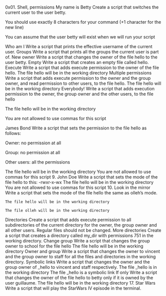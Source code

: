0x01. Shell, permissions
My name is Betty Create a script that switches the current user to the user betty.

 You should use exactly 8 characters for your command (+1 character for the new line)

 You can assume that the user betty will exist when we will run your script

Who am I Write a script that prints the effective username of the current user.
Groups Write a script that prints all the groups the current user is part of.
New owner Write a script that changes the owner of the file hello to the user betty.
Empty Write a script that creates an empty file called hello.
Execute Write a script that adds execute permission to the owner of the file hello.
The file hello will be in the working directory
Multiple permissions Write a script that adds execute permission to the owner and the group owner, and read permission to other users, to the file hello.
The file hello will be in the working directory
Everybody! Write a script that adds execution permission to the owner, the group owner and the other users, to the file hello

 The file hello will be in the working directory

 You are not allowed to use commas for this script

James Bond Write a script that sets the permission to the file hello as follows:

 Owner: no permission at all

 Group: no permission at all

 Other users: all the permissions

The file hello will be in the working directory You are not allowed to use commas for this script 9. John Doe Write a script that sets the mode of the file hello to this: -rwxr-x-wx
The file hello will be in the working directory You are not allowed to use commas for this script 10. Look in the mirror Write a script that sets the mode of the file hello the same as olleh’s mode.

    The file hello will be in the working directory

    The file olleh will be in the working directory

Directories Create a script that adds execute permission to all subdirectories of the current directory for the owner, the group owner and all other users. Regular files should not be changed.
More directories Create a script that creates a directory called my_dir with permissions 751 in the working directory.
Change group Write a script that changes the group owner to school for the file hello
The file hello will be in the working directory
Owner and group Write a script that changes the owner to vincent and the group owner to staff for all the files and directories in the working directory.
Symbolic links Write a script that changes the owner and the group owner of _hello to vincent and staff respectively.
The file _hello is in the working directory
The file _hello is a symbolic link
If only Write a script that changes the owner of the file hello to betty only if it is owned by the user guillaume.
The file hello will be in the working directory 17. Star Wars Write a script that will play the StarWars IV episode in the terminal.
